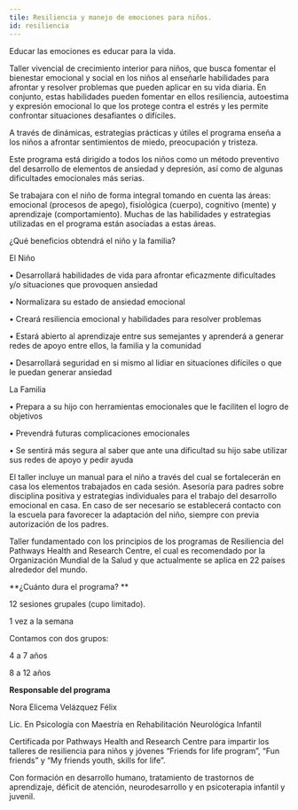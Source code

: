 ```yaml
---
tile: Resiliencia y manejo de emociones para niños.
id: resiliencia
---
```

Educar las emociones es educar para la vida. 



Taller vivencial de crecimiento interior para niños, que busca fomentar el bienestar emocional y social en los niños al enseñarle habilidades para afrontar y resolver problemas que pueden aplicar en su vida diaria.  En conjunto, estas habilidades pueden fomentar en ellos resiliencia, autoestima y expresión emocional lo que los protege contra el estrés y les permite confrontar situaciones desafiantes o difíciles.

A través de dinámicas, estrategias prácticas y útiles el programa enseña a los niños a afrontar sentimientos de miedo, preocupación y tristeza. 



Este programa está dirigido a todos los niños como un método preventivo del desarrollo de elementos de ansiedad y depresión, así como de algunas dificultades emocionales más serias. 



Se trabajara con el niño de forma integral tomando en cuenta las áreas: emocional (procesos de apego), fisiológica (cuerpo), cognitivo (mente) y aprendizaje (comportamiento). Muchas de las habilidades y estrategias utilizadas en el programa están asociadas a estas áreas.



¿Qué beneficios obtendrá el niño y la familia?



El Niño 

•	Desarrollará habilidades de vida para afrontar eficazmente dificultades y/o situaciones que provoquen ansiedad

•	Normalizara su estado de ansiedad emocional

•	Creará resiliencia emocional y habilidades para resolver problemas

•	Estará abierto al aprendizaje entre sus semejantes y aprenderá a generar redes de apoyo entre ellos, la familia y la comunidad

•	Desarrollará seguridad en si mismo al lidiar en situaciones difíciles o que le puedan generar ansiedad

La Familia

•	Prepara a su hijo con herramientas emocionales que le faciliten el logro de objetivos

•	Prevendrá futuras complicaciones emocionales

•	Se sentirá más segura al saber que ante una dificultad su hijo sabe utilizar sus redes de apoyo y pedir ayuda



El taller incluye un manual para el niño a través del cual se fortalecerán en casa los elementos trabajados en cada sesión. Asesoría para padres sobre disciplina positiva y estrategias individuales para el trabajo del desarrollo emocional en casa. En caso de ser necesario se establecerá contacto con la escuela para favorecer la adaptación del niño, siempre con previa autorización de los padres.



Taller fundamentado con los principios de los programas de Resiliencia del Pathways Health and Research Centre, el cual es recomendado por la Organización Mundial de la Salud y que actualmente se aplica en 22 países alrededor del mundo.

**¿Cuánto dura el programa?**

12 sesiones grupales (cupo limitado).

1 vez a la semana



Contamos con dos grupos:

4 a 7 años

8 a 12 años

**Responsable del programa**

Nora Elicema Velázquez Félix

Lic. En Psicología con Maestría en Rehabilitación Neurológica Infantil

Certificada por Pathways Health and Research Centre para impartir los talleres de resiliencia para niños y jóvenes “Friends for life program”, “Fun friends” y “My friends youth, skills for life”.

Con formación en desarrollo humano, tratamiento de trastornos de aprendizaje, déficit de atención, neurodesarrollo y en psicoterapia infantil y juvenil.
